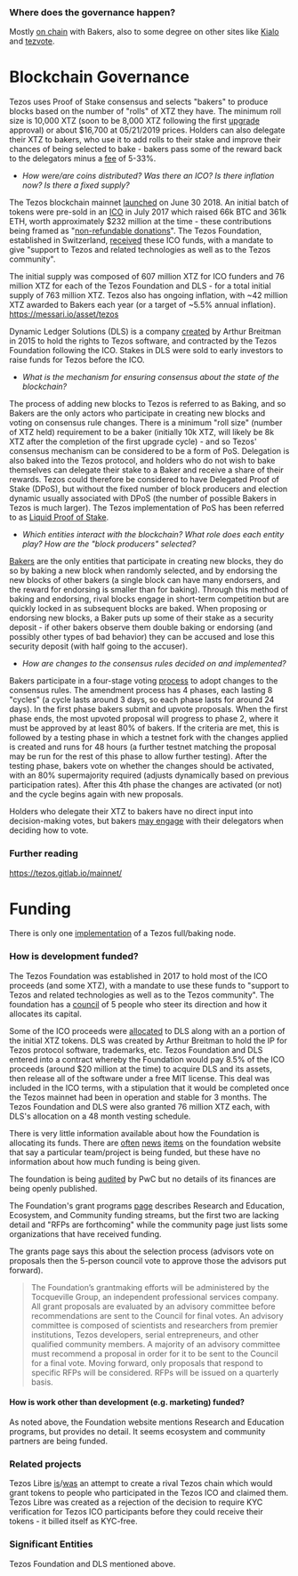 ### Where does the governance happen?

Mostly [on chain](https://tzscan.io/proposals) with Bakers, also to some degree on other sites like [Kialo](https://www.kialo.com/tezos-protocol-amendment-1-25295) and [tezvote](https://tezvote.com/). 

# Blockchain Governance

Tezos uses Proof of Stake consensus and selects "bakers" to produce blocks based on the number of "rolls" of XTZ they have. The minimum roll size is 10,000 XTZ (soon to be 8,000 XTZ following the first [upgrade](https://www.coindesk.com/welcome-to-athens-tezos-completes-historic-first-blockchain-vote) approval) or about $16,700 at 05/21/2019 prices. Holders can also delegate their XTZ to bakers, who use it to add rolls to their stake and improve their chances of being selected to bake - bakers pass some of the reward back to the delegators minus a [fee](https://mytezosbaker.com/) of 5-33%. 

* *How were/are coins distributed? Was there an ICO? Is there inflation now? Is there a fixed supply?*

The Tezos blockchain mainnet [launched](https://tezos.foundation/news/tezos-mainnet-is-live) on June 30 2018. An initial batch of tokens were pre-sold in an [ICO](https://cointelegraph.com/news/the-history-of-tezos-the-infamous-ico-trying-to-rebound-amidst-lawsuits-and-disputes) in July 2017 which raised 66k BTC and 361k ETH, worth approximately $232 million at the time - these contributions being framed as "[non-refundable donations](https://www.reuters.com/article/us-bitcoin-tezos-refunds/no-refund-for-tezos-contributors-cryptocurrency-broker-says-idUSKBN1DF2JQ)". The Tezos Foundation, established in Switzerland, [received](https://tezos.foundation/history) these ICO funds, with a mandate to give "support to Tezos and related technologies as well as to the Tezos community".

The initial supply was composed of 607 million XTZ for ICO funders and 76 million XTZ for each of the Tezos Foundation and DLS - for a total initial supply of 763 million XTZ. Tezos also has ongoing inflation, with ~42 million XTZ awarded to Bakers each year (or a target of ~5.5% annual inflation). https://messari.io/asset/tezos

Dynamic Ledger Solutions (DLS) is a company [created](https://cointelegraph.com/news/the-history-of-tezos-the-infamous-ico-trying-to-rebound-amidst-lawsuits-and-disputes) by Arthur Breitman in 2015 to hold the rights to Tezos software, and contracted by the Tezos Foundation following the ICO. Stakes in DLS were sold to early investors to raise funds for Tezos before the ICO. 

* *What is the mechanism for ensuring consensus about the state of the blockchain?*

The process of adding new blocks to Tezos is referred to as Baking, and so Bakers are the only actors who participate in creating new blocks and voting on consensus rule changes. There is a minimum "roll size" (number of XTZ held) requirement to be a baker (initially 10k XTZ, will likely be 8k XTZ after the completion of the first upgrade cycle) - and so Tezos' consensus mechanism can be considered to be a form of PoS. Delegation is also baked into the Tezos protocol, and holders who do not wish to bake themselves can delegate their stake to a Baker and receive a share of their rewards. Tezos could therefore be considered to have Delegated Proof of Stake (DPoS), but without the fixed number of block producers and election dynamic usually associated with DPoS (the number of possible Bakers in Tezos is much larger). The Tezos implementation of PoS has been referred to as [Liquid Proof of Stake](https://medium.com/tezos/liquid-proof-of-stake-aec2f7ef1da7).

* *Which entities interact with the blockchain? What role does each entity play? How are the "block producers" selected?*

[Bakers](https://tezos.gitlab.io/mainnet/whitedoc/proof_of_stake.html) are the only entities that participate in creating new blocks, they do so by baking a new block when randomly selected, and by endorsing the new blocks of other bakers (a single block can have many endorsers, and the reward for endorsing is smaller than for baking). Through this method of baking and endorsing, rival blocks engage in short-term competition but are quickly locked in as subsequent blocks are baked. When proposing or endorsing new blocks, a Baker puts up some of their stake as a security deposit - if other bakers observe them double baking or endorsing (and possibly other types of bad behavior) they can be accused and lose this security deposit (with half going to the accuser). 

* *How are changes to the consensus rules decided on and implemented?*

Bakers participate in a four-stage voting [process](https://medium.com/tezos/amending-tezos-b77949d97e1e) to adopt changes to the consensus rules. The amendment process has 4 phases, each lasting 8 "cycles" (a cycle lasts around 3 days, so each phase lasts for around 24 days). In the first phase bakers submit and upvote proposals. When the first phase ends, the most upvoted proposal will progress to phase 2, where it must be approved by at least 80% of bakers. If the criteria are met, this is followed by a testing phase in which a testnet fork with the changes applied is created and runs for 48 hours (a further testnet matching the proposal may be run for the rest of this phase to allow further testing). After the testing phase, bakers vote on whether the changes should be activated, with an 80% supermajority required (adjusts dynamically based on previous participation rates). After this 4th phase the changes are activated (or not) and the cycle begins again with new proposals.

Holders who delegate their XTZ to bakers have no direct input into decision-making votes, but bakers [may engage](https://twitter.com/JacobArluck/status/1113590733771018245) with their delegators when deciding how to vote.



### Further reading 

<https://tezos.gitlab.io/mainnet/>



# Funding

There is only one [implementation](https://gitlab.com/tezos/tezos/) of a Tezos full/baking node.

### How is development funded?

The Tezos Foundation was established in 2017 to hold most of the ICO proceeds (and some XTZ), with a mandate to use these funds to "support to Tezos and related technologies as well as to the Tezos community". The foundation has a [council](https://tezos.foundation/tezos-foundation-council) of 5 people who steer its direction and how it allocates its capital.

Some of the ICO proceeds were [allocated](https://steemit.com/cryptocurrency/@roshania/tezos-ico-transparency-memo) to DLS along with an a portion of the initial XTZ tokens. DLS was created by Arthur Breitman to hold the IP for Tezos protocol software, trademarks, etc. Tezos Foundation and DLS entered into a contract whereby the Foundation would pay 8.5% of the ICO proceeds (around $20 million at the time) to acquire DLS and its assets, then release all of the software under a free MIT license. This deal was included in the ICO terms, with a stipulation that it would be completed once the Tezos mainnet had been in operation and stable for 3 months. The Tezos Foundation and DLS were also granted 76 million XTZ each, with DLS's allocation on a 48 month vesting schedule.

There is very little information available about how the Foundation is allocating its funds. There are [often](https://tezos.foundation/news/tezzigator-receives-grant-to-expand-cloud-hsm-support-for-tezos-bakers) [news](https://tezos.foundation/news/supporting-the-development-of-block-explorers-and-smart-contract-languages-for-the-tezos-ecosystem) [items](https://tezos.foundation/news/tezos-foundation-supports-tezos-riot-forum) on the foundation website that say a particular team/project is being funded, but these have no information about how much funding is being given. 

The foundation is being [audited](https://tezos.foundation/news/statement-on-2017-statutory-audit-completed-by-pwc-switzerland) by PwC but no details of its finances are being openly published. 

The Foundation's grant programs [page](https://tezos.foundation/grants-overview) describes Research and Education, Ecosystem, and Community funding streams, but the first two are lacking detail and "RFPs are forthcoming" while the community page just lists some organizations that have received funding.

The grants page says this about the selection process (advisors vote on proposals then the 5-person council vote to approve those the advisors put forward).

> The Foundation’s grantmaking efforts will be administered by the Tocqueville Group, an independent professional services company. All grant proposals are evaluated by an advisory committee before recommendations are sent to the Council for final votes. An advisory committee is composed of scientists and researchers from premier institutions, Tezos developers, serial entrepreneurs, and other qualified community members. A majority of an advisory committee must recommend a proposal in order for it to be sent to the Council for a final vote. Moving forward, only proposals that respond to specific RFPs will be considered. RFPs will be issued on a quarterly basis.

#### How is work other than development (e.g. marketing) funded?

As noted above, the Foundation website mentions Research and Education programs, but provides no detail. It seems ecosystem and community partners are being funded.

### Related projects

Tezos Libre [is](https://tzlibre.github.io/)/[was](https://www.reuters.com/brandfeatures/venture-capital/article?id=38757) an attempt to create a rival Tezos chain which would grant tokens to people who participated in the Tezos ICO and claimed them. Tezos Libre was created as a rejection of the decision to require KYC verification for Tezos ICO participants before they could receive their tokens - it billed itself as KYC-free.  

### Significant Entities

Tezos Foundation and DLS mentioned above.

